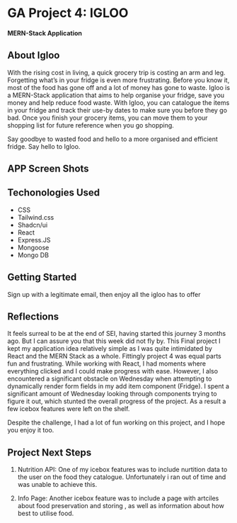 # GA Project 4: IGLOO

#### MERN-Stack Application

## About Igloo

With the rising cost in living, a quick grocery trip is costing an arm and leg. Forgetting what’s in your fridge is even more frustrating. Before you know it, most of the food has gone off and a lot of money has gone to waste. Igloo is a MERN-Stack application that aims to help organise your fridge, save you money and help reduce food waste. With Igloo, you can catalogue the items in your fridge and track their use-by dates to make sure you before they go bad. Once you finish your grocery items, you can move them to your shopping list for future reference when you go shopping.

Say goodbye to wasted food and hello to a more organised and efficient fridge. Say hello to Igloo.

## APP Screen Shots

## Techonologies Used

- CSS
- Tailwind.css
- Shadcn/ui
- React
- Express.JS
- Mongoose
- Mongo DB

## Getting Started

Sign up with a legitimate email, then enjoy all the igloo has to offer

## Reflections

It feels surreal to be at the end of SEI, having started this journey 3 months ago. But I can assure you that this week did not fly by. This Final project I kept my application idea relatively simple as I was quite intimidated by React and the MERN Stack as a whole. Fittingly project 4 was equal parts fun and frustrating. While working with React, I had moments where everything clicked and I could make progress with ease. However, I also encountered a significant obstacle on Wednesday when attempting to dynamically render form fields in my add item component (Fridge). I spent a significant amount of Wednesday looking through components trying to figure it out, which stunted the overall progress of the project. As a result a few icebox features were left on the shelf.

Despite the challenge, I had a lot of fun working on this project, and I hope you enjoy it too.

## Project Next Steps

1. Nutrition API: One of my icebox features was to include nurtition data to the user on the food they catalogue. Unfortunately i ran out of time and was unable to achieve this.

2. Info Page: Another icebox feature was to include a page with artciles about food preservation and storing , as well as information about how best to utilise food.
